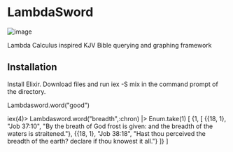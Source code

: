 # LambdaSword

![image](https://github.com/user-attachments/assets/c22e37ed-efc6-46f2-afd3-b780dc2f042c)

Lambda Calculus inspired KJV Bible querying and graphing framework

## Installation

Install Elixir.
Download files and run iex -S mix in the command prompt of the directory.

Lambdasword.word("good")

iex(4)> Lambdasword.word("breadth",:chron) |> Enum.take(1)
[
  {1,
   [
     {{18, 1}, "Job 37:10",
      "By the breath of God frost is given: and the breadth of the waters is straitened."},
     {{18, 1}, "Job 38:18",
      "Hast thou perceived the breadth of the earth? declare if thou knowest it all."}
   ]}
]

